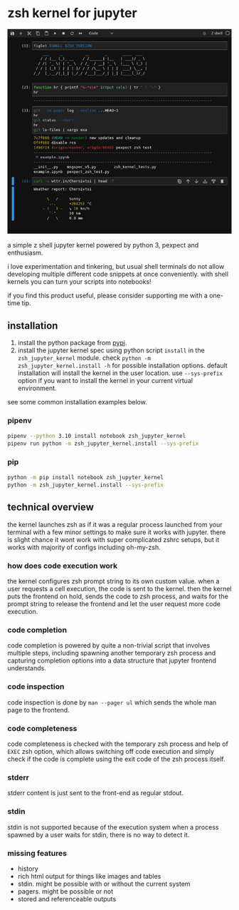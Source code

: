 # zsh kernel for jupyter

![screenshot](misc/example.png)

a simple z shell jupyter kernel powered by python 3, pexpect and enthusiasm.

i love experimentation and tinkering, but usual shell terminals do not allow developing multiple different code snippets at once conveniently.
with shell kernels you can turn your scripts into notebooks!

if you find this product useful, please consider supporting me with a one-time tip.

## installation

1. install the python package from [pypi](https://pypi.org/project/zsh-jupyter-kernel/).
2. install the jupyter kernel spec using python script `install` in the `zsh_jupyter_kernel` module.
   check `python -m zsh_jupyter_kernel.install -h` for possible installation options.
   default installation will install the kernel in the user location.
   use `--sys-prefix` option if you want to install the kernel in your current virtual environment.

see some common installation examples below.

### pipenv

```sh
pipenv --python 3.10 install notebook zsh_jupyter_kernel
pipenv run python -m zsh_jupyter_kernel.install --sys-prefix
```

### pip

```sh
python -m pip install notebook zsh_jupyter_kernel
python -m zsh_jupyter_kernel.install --sys-prefix
```

## technical overview

the kernel launches zsh as if it was a regular process launched from your terminal with a few minor settings to make sure it works with jupyter. there is slight chance it wont work with super complicated zshrc setups, but it works with majority of configs including oh-my-zsh.

### how does code execution work

the kernel configures zsh prompt string to its own custom value.
when a user requests a cell execution, the code is sent to the kernel.
then the kernel puts the frontend on hold, sends the code to zsh process, and waits for the prompt string to release the frontend and let the user request more code execution.

### code completion

code completion is powered by quite a non-trivial script that involves multiple steps, including spawning another temporary zsh process and capturing completion options into a data structure that jupyter frontend understands.

### code inspection

code inspection is done by `man --pager ul` which sends the whole man page to the frontend.

### code completeness

code completeness is checked with the temporary zsh process and help of `EXEC` zsh option, which allows switching off code execution and simply check if the code is complete using the exit code of the zsh process itself.

### stderr

stderr content is just sent to the front-end as regular stdout.

### stdin

stdin is not supported because of the execution system when a process spawned by a user waits for stdin, there is no way to detect it.

### missing features

- history
- rich html output for things like images and tables
- stdin. might be possible with or without the current system
- pagers. might be possible or not
- stored and referenceable outputs
